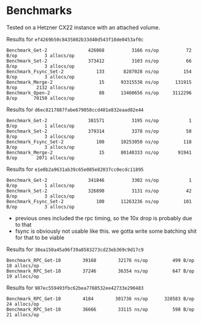 # Benchmarks

Tested on a Hetzner CX22 instance with an attached volume.

Results for `ef4269b50c8435802b33d40d543f18de0453af0c`

```
Benchmark_Get-2         	  426068	      3166 ns/op	      72 B/op	       3 allocs/op
Benchmark_Set-2         	  373412	      3103 ns/op	      66 B/op	       3 allocs/op
Benchmark_Fsync_Set-2   	     133	   8287028 ns/op	     154 B/op	       3 allocs/op
Benchmark_Merge-2       	      15	  93315538 ns/op	  131915 B/op	    2132 allocs/op
Benchmark_Open-2        	      88	  13460656 ns/op	 3112296 B/op	   70150 allocs/op
```

Results for `d6ec8217887fabe679058ccd401e832eaad82e44`

```
Benchmark_Get-2         	  381571	      3195 ns/op	       1 B/op	       1 allocs/op
Benchmark_Set-2         	  379314	      3378 ns/op	      58 B/op	       3 allocs/op
Benchmark_Fsync_Set-2   	     100	  10253050 ns/op	     118 B/op	       3 allocs/op
Benchmark_Merge-2       	      15	  80148333 ns/op	   91941 B/op	    2071 allocs/op
```

Results for `e1e0b2a9631ab39c65e085e82037cc0ecdc11895`

```
Benchmark_Get-2         	  341846	      3302 ns/op	       1 B/op	       1 allocs/op
Benchmark_Set-2         	  326890	      3131 ns/op	      42 B/op	       3 allocs/op
Benchmark_Fsync_Set-2   	     100	  11263236 ns/op	     101 B/op	       3 allocs/op
```

- previous ones included the rpc timing, so the 10x drop is probably due to that
- fsync is obviously not usable like this. we gotta write some batching shit for that to be viable

Results for `38ea150a45a96f39a8583273cd23eb369c9d17c9`

```
Benchmark_RPC_Get-10    	39168	     32176 ns/op	     499 B/op	      18 allocs/op
Benchmark_RPC_Set-10    	37246	     36354 ns/op	     647 B/op	      19 allocs/op
```

Results for `987ec559493fbc62bea7760532ee42733e290483`

```
Benchmark_RPC_Get-10    	4184	    301736 ns/op	  328583 B/op	      24 allocs/op
Benchmark_RPC_Set-10    	36666	     33115 ns/op	     598 B/op	      21 allocs/op
```

